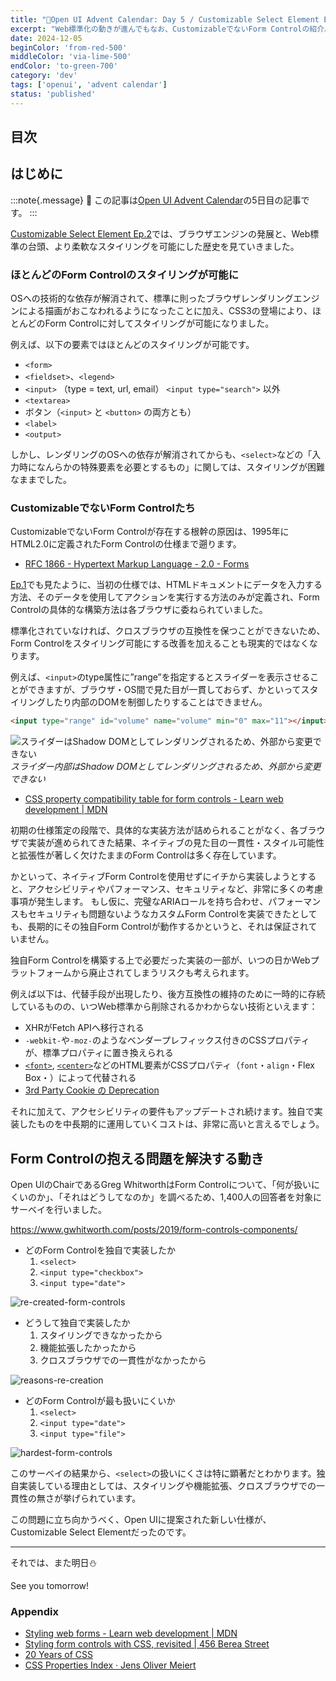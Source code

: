 ```yaml
---
title: "🎄Open UI Advent Calendar: Day 5 / Customizable Select Element Ep.3"
excerpt: "Web標準化の動きが進んでもなお、CustomizableでないForm Controlの紹介。Customizable Select Element提案の契機となるサーベイ"
date: 2024-12-05
beginColor: 'from-red-500'
middleColor: 'via-lime-500'
endColor: 'to-green-700'
category: 'dev'
tags: ['openui', 'advent calendar']
status: 'published'
---
```

## 目次

## はじめに

:::note{.message}
🎄 この記事は[Open UI Advent Calendar](https://adventar.org/calendars/10293)の5日目の記事です。
:::

[Customizable Select Element Ep.2](https://blog.sakupi01.com/dev/articles/2024-openui-advent-4)では、ブラウザエンジンの発展と、Web標準の台頭、より柔軟なスタイリングを可能にした歴史を見ていきました。

### ほとんどのForm Controlのスタイリングが可能に

OSへの技術的な依存が解消されて、標準に則ったブラウザレンダリングエンジンによる描画がおこなわれるようになったことに加え、CSS3の登場により、ほとんどのForm Controlに対してスタイリングが可能になりました。

例えば、以下の要素ではほとんどのスタイリングが可能です。

- `<form>`
- `<fieldset>`、`<legend>`
- `<input>` （type = text, url, email） `<input type="search">` 以外
- `<textarea>`
- ボタン（`<input>` と `<button>` の両方とも）
- `<label>`
- `<output>`

しかし、レンダリングのOSへの依存が解消されてからも、`<select>`などの「入力時になんらかの特殊要素を必要とするもの」に関しては、スタイリングが困難なままでした。

### CustomizableでないForm Controlたち

CustomizableでないForm Controlが存在する根幹の原因は、1995年にHTML2.0に定義されたForm Controlの仕様まで遡ります。

- [RFC 1866 - Hypertext Markup Language - 2.0  - Forms](https://datatracker.ietf.org/doc/html/rfc1866#section-8)

[Ep.1](https://blog.sakupi01.com/dev/articles/2024-openui-advent-3)でも見たように、当初の仕様では、HTMLドキュメントにデータを入力する方法、そのデータを使用してアクションを実行する方法のみが定義され、Form Controlの具体的な構築方法は各ブラウザに委ねられていました。

標準化されていなければ、クロスブラウザの互換性を保つことができないため、Form Controlをスタイリング可能にする改善を加えることも現実的ではなくなります。

例えば、`<input>`のtype属性に”range”を指定するとスライダーを表示させることができますが、ブラウザ・OS間で見た目が一貫しておらず、かといってスタイリングしたり内部のDOMを制御したりすることはできません。

```html
<input type="range" id="volume" name="volume" min="0" max="11"></input>
```

![スライダーはShadow DOMとしてレンダリングされるため、外部から変更できない](/slider-shadowdom.png)
*スライダー内部はShadow DOMとしてレンダリングされるため、外部から変更できない*

- [CSS property compatibility table for form controls - Learn web development | MDN](https://developer.mozilla.org/en-US/docs/Learn/Forms/Property_compatibility_table_for_form_controls#range)

初期の仕様策定の段階で、具体的な実装方法が詰められることがなく、各ブラウザで実装が進められてきた結果、ネイティブの見た目の一貫性・スタイル可能性と拡張性が著しく欠けたままのForm Controlは多く存在しています。

かといって、ネイティブForm Controlを使用せずにイチから実装しようとすると、アクセシビリティやパフォーマンス、セキュリティなど、非常に多くの考慮事項が発生します。
もし仮に、完璧なARIAロールを持ち合わせ、パフォーマンスもセキュリティも問題ないようなカスタムForm Controlを実装できたとしても、長期的にその独自Form Controlが動作するかというと、それは保証されていません。

独自Form Controlを構築する上で必要だった実装の一部が、いつの日かWebプラットフォームから廃止されてしまうリスクも考えられます。

例えば以下は、代替手段が出現したり、後方互換性の維持のために一時的に存続しているものの、いつWeb標準から削除されるかわからない技術といえます：

- XHRがFetch APIへ移行される
- `-webkit-`や`-moz-`のようなベンダープレフィックス付きのCSSプロパティが、標準プロパティに置き換えられる
- [`<font>`](https://developer.mozilla.org/en-US/docs/Web/HTML/Element/font), [`<center>`](https://developer.mozilla.org/en-US/docs/Web/HTML/Element/center)などのHTML要素がCSSプロパティ（`font`・`align`・Flex Box・）によって代替される
- [3rd Party Cookie の Deprecation](https://blog.jxck.io/entries/2023-12-20/deprecation.html)

それに加えて、アクセシビリティの要件もアップデートされ続けます。独自で実装したものを中長期的に運用していくコストは、非常に高いと言えるでしょう。

## Form Controlの抱える問題を解決する動き

Open UIのChairであるGreg WhitworthはForm Controlについて、「何が扱いにくいのか」、「それはどうしてなのか」を調べるため、1,400人の回答者を対象にサーベイを行いました。

<https://www.gwhitworth.com/posts/2019/form-controls-components/>

- どのForm Controlを独自で実装したか
  1. `<select>`
  2. `<input type="checkbox">`
  3. `<input type="date">`

![re-created-form-controls](/re-created-form-controls.png)

- どうして独自で実装したか
  1. スタイリングできなかったから
  2. 機能拡張したかったから
  3. クロスブラウザでの一貫性がなかったから

![reasons-re-creation](/reasons-re-creation.png)

- どのForm Controlが最も扱いにくいか
  1. `<select>`
  2. `<input type="date">`
  3. `<input type="file">`

![hardest-form-controls](/hardest-form-controls.png)

このサーベイの結果から、`<select>`の扱いにくさは特に顕著だとわかります。独自実装している理由としては、スタイリングや機能拡張、クロスブラウザでの一貫性の無さが挙げられています。

この問題に立ち向かうべく、Open UIに提案された新しい仕様が、Customizable Select Elementだったのです。

***

それでは、また明日⛄

See you tomorrow!

### Appendix

- [Styling web forms - Learn web development | MDN](https://developer.mozilla.org/en-US/docs/Learn/Forms/Styling_web_forms)
- [Styling form controls with CSS, revisited | 456 Berea Street](https://www.456bereastreet.com/archive/200701/styling_form_controls_with_css_revisited/)
- [20 Years of CSS](https://www.w3.org/Style/CSS20/)
- [CSS Properties Index · Jens Oliver Meiert](https://meiert.com/en/indices/css-properties/)
